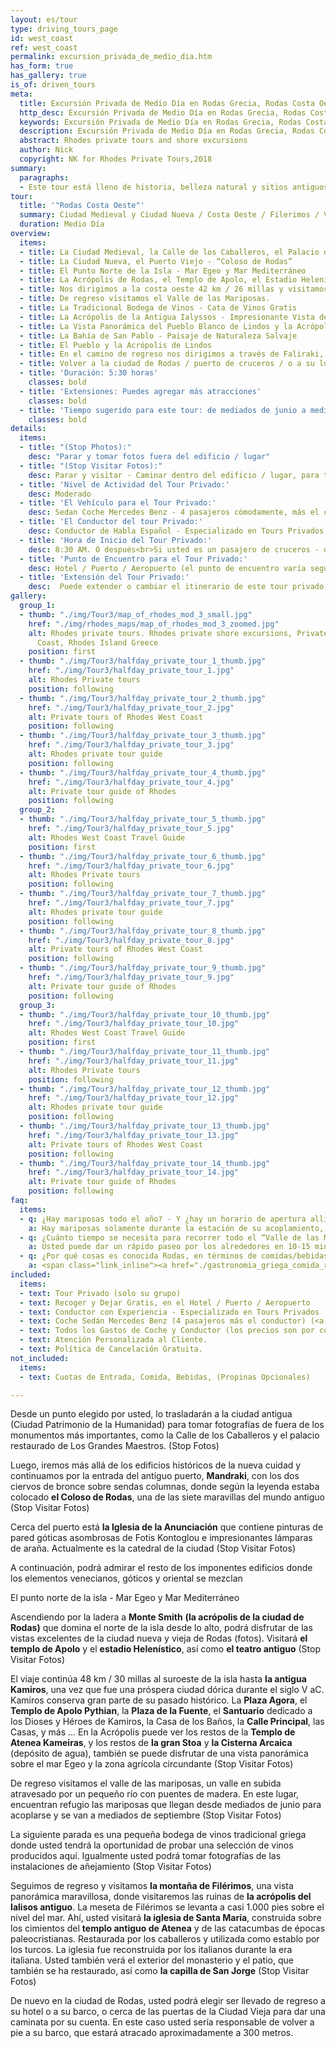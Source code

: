 ```yaml
---
layout: es/tour
type: driving_tours_page
id: west_coast
ref: west_coast
permalink: excursion_privada_de_medio_dia.htm
has_form: true
has_gallery: true
is_of: driven_tours
meta:
  title: Excursión Privada de Medio Día en Rodas Grecia, Rodas Costa Oeste
  http_desc: Excursión Privada de Medio Día en Rodas Grecia, Rodas Costa Oeste
  keywords: Excursión Privada de Medio Día en Rodas Grecia, Rodas Costa Oeste
  description: Excursión Privada de Medio Día en Rodas Grecia, Rodas Costa Oeste
  abstract: Rhodes private tours and shore excursions
  author: Nick
  copyright: NK for Rhodes Private Tours,2018
summary:
  paragraphs:
  - Este tour está lleno de historia, belleza natural y sitios antiguos. Se le presentarán fabulosas vistas de la costa oeste, el mar Egeo, y cuando explorar los restos de ciudades antiguas podrá imaginar cómo era la vida en tiempos históricos. Usted tendrá una buena comprensión de este lugar antiguo y hermoso.
tour:
  title: '"Rodas Costa Oeste"'
  summary: Ciudad Medieval y Ciudad Nueva / Costa Oeste / Filerimos / Valle de las Mariposas / Bodega Tradicional / Kamiros Antiguos
  duration: Medio Día
overview:
  items:
  - title: La Ciudad Medieval, la Calle de los Caballeros, el Palacio de Los Grandes Maestros (para fotos fuera del edificio)
  - title: La Ciudad Nueva, el Puerto Viejo - “Coloso de Rodas”
  - title: El Punto Norte de la Isla - Mar Egeo y Mar Mediterráneo
  - title: La Acrópolis de Rodas, el Templo de Apolo, el Estadio Helenístico y el Teatro
  - title: Nos dirigimos a la costa oeste 42 km / 26 millas y visitamos Antiguos Kamiros
  - title: De regreso visitamos el Valle de las Mariposas.
  - title: La Tradicional Bodega de Vinos - Cata de Vinos Gratis
  - title: La Acrópolis de la Antigua Ialyssos - Impresionante Vista de la Costa Oeste
  - title: La Vista Panorámica del Pueblo Blanco de Lindos y la Acrópolis - Escénica
  - title: La Bahía de San Pablo - Paisaje de Naturaleza Salvaje
  - title: El Pueblo y la Acrópolis de Lindos
  - title: En el camino de regreso nos dirigimos a través de Faliraki, Kallithea
  - title: Volver a la ciudad de Rodas / puerto de cruceros / o a su lugar
  - title: 'Duración: 5:30 horas'
    classes: bold
  - title: 'Extensiones: Puedes agregar más atracciones'
    classes: bold
  - title: 'Tiempo sugerido para este tour: de mediados de junio a mediados de septiembre'
    classes: bold
details:
  items:
  - title: "(Stop Photos):"
    desc: "Parar y tomar fotos fuera del edificio / lugar"
  - title: "(Stop Visitar Fotos):"
    desc: Parar y visitar - Caminar dentro del edificio / lugar, para tomar fotos
  - title: 'Nivel de Actividad del Tour Privado:'
    desc: Moderado
  - title: 'El Vehículo para el Tour Privado:'
    desc: Sedan Coche Mercedes Benz - 4 pasajeros cómodamente, más el conductor (<a href="./tours_para_grupos_rodas_grecia.htm">¿grupo más grande?</a>)
  - title: 'El Conductor del tour Privado:'
    desc: Conductor de Habla Español - Especializado en Tours Privados.
  - title: 'Hora de Inicio del Tour Privado:'
    desc: 8:30 AM. O después<br>Si usted es un pasajero de cruceros - depende de la hora de llegada de su crucero. Si el barco llega tarde al puerto, ajustaremos nuestros horarios y el tiempo de alquiler comenzará cuando se encuentre con su conductor.
  - title: 'Punto de Encuentro para el Tour Privado:'
    desc: Hotel / Puerto / Aeropuerto (el punto de encuentro varía según la opción reservada)
  - title: 'Extensión del Tour Privado:'
    desc:  Puede extender o cambiar el itinerario de este tour privado a su gusto. Si lo desea, puede agregar un almuerzo a esta excursión en una taberna de peces en el mar Egeo.
gallery:
  group_1:
  - thumb: "./img/Tour3/map_of_rhodes_mod_3_small.jpg"
    href: "./img/rhodes_maps/map_of_rhodes_mod_3_zoomed.jpg"
    alt: Rhodes private tours. Rhodes private shore excursions, Private tours of West
      Coast, Rhodes Island Greece
    position: first
  - thumb: "./img/Tour3/halfday_private_tour_1_thumb.jpg"
    href: "./img/Tour3/halfday_private_tour_1.jpg"
    alt: Rhodes Private tours
    position: following
  - thumb: "./img/Tour3/halfday_private_tour_2_thumb.jpg"
    href: "./img/Tour3/halfday_private_tour_2.jpg"
    alt: Private tours of Rhodes West Coast
    position: following
  - thumb: "./img/Tour3/halfday_private_tour_3_thumb.jpg"
    href: "./img/Tour3/halfday_private_tour_3.jpg"
    alt: Rhodes private tour guide
    position: following
  - thumb: "./img/Tour3/halfday_private_tour_4_thumb.jpg"
    href: "./img/Tour3/halfday_private_tour_4.jpg"
    alt: Private tour guide of Rhodes
    position: following
  group_2:
  - thumb: "./img/Tour3/halfday_private_tour_5_thumb.jpg"
    href: "./img/Tour3/halfday_private_tour_5.jpg"
    alt: Rhodes West Coast Travel Guide
    position: first
  - thumb: "./img/Tour3/halfday_private_tour_6_thumb.jpg"
    href: "./img/Tour3/halfday_private_tour_6.jpg"
    alt: Rhodes Private tours
    position: following
  - thumb: "./img/Tour3/halfday_private_tour_7_thumb.jpg"
    href: "./img/Tour3/halfday_private_tour_7.jpg"
    alt: Rhodes private tour guide
    position: following
  - thumb: "./img/Tour3/halfday_private_tour_8_thumb.jpg"
    href: "./img/Tour3/halfday_private_tour_8.jpg"
    alt: Private tours of Rhodes West Coast
    position: following
  - thumb: "./img/Tour3/halfday_private_tour_9_thumb.jpg"
    href: "./img/Tour3/halfday_private_tour_9.jpg"
    alt: Private tour guide of Rhodes
    position: following
  group_3:
  - thumb: "./img/Tour3/halfday_private_tour_10_thumb.jpg"
    href: "./img/Tour3/halfday_private_tour_10.jpg"
    alt: Rhodes West Coast Travel Guide
    position: first
  - thumb: "./img/Tour3/halfday_private_tour_11_thumb.jpg"
    href: "./img/Tour3/halfday_private_tour_11.jpg"
    alt: Rhodes Private tours
    position: following
  - thumb: "./img/Tour3/halfday_private_tour_12_thumb.jpg"
    href: "./img/Tour3/halfday_private_tour_12.jpg"
    alt: Rhodes private tour guide
    position: following
  - thumb: "./img/Tour3/halfday_private_tour_13_thumb.jpg"
    href: "./img/Tour3/halfday_private_tour_13.jpg"
    alt: Private tours of Rhodes West Coast
    position: following
  - thumb: "./img/Tour3/halfday_private_tour_14_thumb.jpg"
    href: "./img/Tour3/halfday_private_tour_14.jpg"
    alt: Private tour guide of Rhodes
    position: following
faq:
  items:
  - q: ¿Hay mariposas todo el año? - Y ¿hay un horario de apertura allí que tengamos que considerar?
    a: Hay mariposas solamente durante la estación de su acoplamiento, desde mediados de junio hasta mediados de septiembre. El valle está abierto desde las 8:00 hasta las 18:00.
  - q: ¿Cuánto tiempo se necesita para recorrer todo el “Valle de las Mariposas”? ¿Cuánto cuesta la entrada?
    a: Usted puede dar un rápido paseo por los alrededores en 10-15 minutos pero si usted desea recorrerlo todo necesitará caminar aproximadamente 40 minutos. El costo de la entrada es de 5 euros por persona.
  - q: ¿Por qué cosas es conocida Rodas, en términos de comidas/bebidas y recuerdos (souvenirs)? ¿Qué es aquello de lo que no debemos perdernos?
    a: <span class="link_inline"><a href="./gastronomia_griega_comida_recetas_cocina.htm">La comida local</a></span>, <span class="link_inline"><a href="./ruta_vinos_griegos_bodegas_grecia.htm">los vinos</a></span>, <span class="link_inline"><a href="./ceramica_griega_alfareria.htm">la cerámica</a></span> y <span class="link_inline"><a href="./mejores_playas_grecia_rodas.htm">las playas de Rodas</a></span>
included:
  items:
  - text: Tour Privado (solo su grupo)
  - text: Recoger y Dejar Gratis, en el Hotel / Puerto / Aeropuerto
  - text: Conductor con Experiencia - Especializado en Tours Privados
  - text: Coche Sedán Mercedes Benz (4 pasajeros más el conductor) (<a href="./tours_para_grupos_rodas_grecia.htm">o vehículo más grande</a>)
  - text: Todos los Gastos de Coche y Conductor (los precios son por coche no por persona)
  - text: Atención Personalizada al Cliente.
  - text: Política de Cancelación Gratuita.
not_included:
  items:
  - text: Cuotas de Entrada, Comida, Bebidas, (Propinas Opcionales)

---
```

Desde un punto elegido por usted, lo trasladarán a la ciudad antigua (Ciudad Patrimonio de la Humanidad) para tomar fotografías de fuera de los monumentos más importantes, como la Calle de los Caballeros y el palacio restaurado de Los Grandes Maestros.  (Stop Fotos) 

Luego, iremos más allá de los edificios históricos de la nueva cuidad y continuamos por la entrada del antiguo puerto, **Mandraki**, con los dos ciervos de bronce sobre sendas columnas, donde según la leyenda estaba colocado **el Coloso de Rodas**, una de las siete maravillas del mundo antiguo (Stop Visitar Fotos) 

Cerca del puerto está **la Iglesia de la Anunciación** que contiene pinturas de pared góticas asombrosas de Fotis Kontoglou e impresionantes lámparas de araña. Actualmente es la catedral de la ciudad (Stop Visitar Fotos) 

A continuación, podrá admirar el resto de los imponentes edificios donde los elementos venecianos, góticos y oriental se mezclan

El punto norte de la isla - Mar Egeo y Mar Mediterráneo

Ascendiendo por la ladera a **Monte Smith** **(la acrópolis de la ciudad de Rodas)** que domina el norte de la isla desde lo alto, podrá disfrutar de las vistas excelentes de la ciudad nueva y vieja de Rodas (fotos). Visitará **el templo de Apolo** y el **estadio Helenístico**, así como **el teatro antiguo** (Stop Visitar Fotos) 

El viaje continúa 48 km / 30 millas al suroeste de la isla hasta **la antigua Kamiros**, una vez que fue una próspera ciudad dórica durante el siglo V aC. Kamiros conserva gran parte de su pasado histórico. La **Plaza Agora**, el **Templo de Apolo Pythian**, la **Plaza de la Fuente**, el **Santuario** dedicado a los Dioses y Héroes de Kamiros, la Casa de los Baños, la **Calle Principal**, las Casas, y más ... En la Acrópolis puede ver los restos de la **Templo de Atenea Kameiras**, y los restos de **la gran Stoa** y **la Cisterna Arcaica** (depósito de agua), también se puede disfrutar de una vista panorámica sobre el mar Egeo y la zona agrícola circundante (Stop Visitar Fotos) 

De regreso visitamos el valle de las mariposas, un valle en subida atravesado por un pequeño río con puentes de madera. En este lugar, encuentran refugio las mariposas que llegan desde mediados de junio para acoplarse y se van a mediados de septiembre (Stop Visitar Fotos) 

La siguiente parada es una pequeña bodega de vinos tradicional griega donde usted tendrá la oportunidad de probar una selección de vinos producidos aquí. Igualmente usted podrá tomar fotografías de las instalaciones de añejamiento (Stop Visitar Fotos) 

Seguimos de regreso y visitamos **la montaña de Filérimos**, una vista panorámica maravillosa, donde visitaremos las ruinas de **la acrópolis del Ialisos antiguo**. La meseta de Filérimos se levanta a casi 1.000 pies sobre el nivel del mar. Ahí, usted visitará **la iglesia de Santa María**, construida sobre los cimientos del **templo antiguo de Atenea** y de las catacumbas de épocas paleocristianas. Restaurada por los caballeros y utilizada como establo por los turcos. La iglesia fue reconstruida por los italianos durante la era italiana. Usted también verá el exterior del monasterio y el patio, que también se ha restaurado, así como **la capilla de San Jorge** (Stop Visitar Fotos) 

De nuevo en la ciudad de Rodas, usted podrá elegir ser llevado de regreso a su hotel o a su barco, o cerca de las puertas de la Ciudad Vieja para dar una caminata por su cuenta. En este caso usted sería responsable de volver a pie a su barco, que estará atracado aproximadamente a 300 metros.